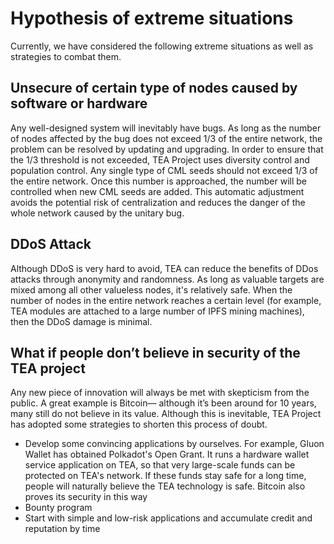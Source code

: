 # Hypothesis of extreme situations

Currently, we have considered the following extreme situations as well as strategies to combat them.

## Unsecure of certain type of nodes caused by software or hardware

Any well-designed system will inevitably have bugs. As long as the number of nodes affected by the bug does not exceed 1/3 of the entire network, the problem can be resolved by updating and upgrading. In order to ensure that the 1/3 threshold is not exceeded, TEA Project uses diversity control and population control.
Any single type of CML seeds should not exceed 1/3 of the entire network. Once this number is approached, the number will be controlled when new CML seeds are added. This automatic adjustment avoids the potential risk of centralization and reduces the danger of the whole network caused by the unitary bug.
## DDoS Attack

Although DDoS is very hard to avoid, TEA can reduce the benefits of DDos attacks through anonymity and randomness. As long as valuable targets are mixed among all other valueless nodes, it's relatively safe.
When the number of nodes in the entire network reaches a certain level (for example, TEA modules are attached to a large number of IPFS mining machines), then the DDoS damage is minimal.
## What if people don’t believe in security of the TEA project

Any new piece of innovation will always be met with skepticism from the public. A great example is Bitcoin–– although it’s been around for 10 years, many still do not believe in its value. Although this is inevitable, TEA Project has adopted some strategies to shorten this process of doubt.

- Develop some convincing applications by ourselves. For example, Gluon Wallet has obtained Polkadot's Open Grant. It runs a hardware wallet service application on TEA, so that very large-scale funds can be protected on TEA's network. If these funds stay safe for a long time, people will naturally believe the TEA technology is safe. Bitcoin also proves its security in this way
- Bounty program
- Start with simple and low-risk applications and accumulate credit and reputation by time
